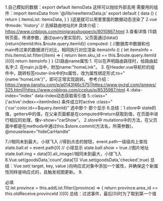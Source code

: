 1.自己模拟的数据：export default itemsData   这样可以抛给外部去用
  需要用的组件：import itemsData from '@/lib/newItemsData.js'
               export default {
                  data () {
                    return {
                      itemsList: itemsData,
                    }
                  }
                 }这是就可以用里里面的数据动态渲染了
2.vue中mode: 'history'   //	去掉路由地址的#
具体介绍：https://www.cnblogs.com/minigrasshopper/p/8010867.html
3.<router-link :to="{name: 'Item', query: {itemId:item.sku_info[itemIndex].sku_id}}">查看详情</router-link>
   (1)跳转页面，传递参数，通过query里实现的，父页面通过data(){return{itemId:this.$route.query.itemId}}
      computed: {
        //数据库中数据和也main传过来的数据进行对比，相同执行对应渲染
        itemsInfo () {
          let itemsInfo = this.itemsList.filter((item) => {
            return item.sku_id == this.$route.query.itemId
          })[0]
          return itemsInfo
         }
    }
   (2)路由name属性:1. 可以在声明路由路径时，给路由起名字;2. 在main.js当中，附加name:"homeLink"。
                  3. 在Header.vue导航栏的组件中，跳转标签router-link中的to属性，改为属性绑定形式:to="{name:'homeLink'}"，即可正常实现跳转。
     参考介绍：https://www.jianshu.com/p/a0143f46c575||https://www.gyzgl.com/jsnews/325.html||https://www.cnblogs.com/ccplus/p/8535987.html
 4.:data-index="index"  data-index动态获取索引值
 5.:class="{'active':index==itemIndex}  条件成立时active
   :class="{'cur':color.id==$query.itemId}"   选中那个  那个显示
 6.总结：1.store中 state的值，getters中的值，在父亲页面都是在computed中return获取到值，在页面中进行相应的处理，像v-show="carShow"。
	      2.store中 mutations中的方法，在父页面中都是在methods中通过this.$store.commit(方法名，所需参数)，@mouseleave="hideCarHandle"

7.//相同未到最大，小球飞入
 //得到点击的按钮，event.path一级级向上查找
  state.ball.el = event.path[0]
 // 小球显示
  state.ball.show = true
  //图片地址
  state.ball.img = data[0].ali_image//相同未到最大，小球飞入
  8.Vue.set(goodsData,'count',data[1])
    Vue.set(goodsData,'checked',true)
    总结：Vue.set( target, key, value )向响应式对象中添加一个属性，并确保这个新属性同样是响应式的，且触发视图更新。
  9.<!--全选   :class="{'checkbox-on':allChecked}获得computed中getter中计算的值-
      allChecked (state) {
	      let allChecked = true
	      state.carPanelData.forEach((goods) => {
		if(!goods.checked){
		  allChecked = false
		  return
		}
      })
      return allChecked
    }
10. cursor: not-allowed;不允许选中
11.<!--v-show="!invoice.name" 没有内容时显示-->
  <div class="verify-error" v-show="!invoice.name">必填</div>
12.let province = this.addList.filter((province) => {
       return province.area_id == this.oldReceive.provinceId
    })[0]
    总结：过滤事件，最后[0]时为了取到第一个值
